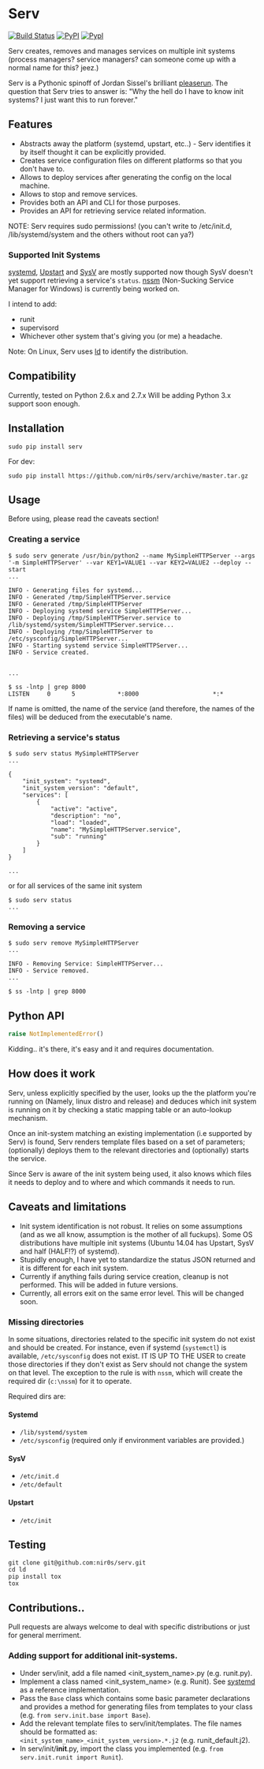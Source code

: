 Serv
====

[![Build Status](https://travis-ci.org/nir0s/serv.svg?branch=master)](https://travis-ci.org/nir0s/serv)
[![PyPI](http://img.shields.io/pypi/dm/serv.svg)](http://img.shields.io/pypi/dm/serv.svg)
[![PypI](http://img.shields.io/pypi/v/serv.svg)](http://img.shields.io/pypi/v/serv.svg)

Serv creates, removes and manages services on multiple init systems (process managers? service managers? can someone come up with a normal name for this? jeez.)

Serv is a Pythonic spinoff of Jordan Sissel's brilliant [pleaserun](http://github.com/jordansissel/pleaserun).
The question that Serv tries to answer is: "Why the hell do I have to know init systems? I just want this to run forever."

## Features

* Abstracts away the platform (systemd, upstart, etc..) - Serv identifies it by itself thought it can be explicitly provided.
* Creates service configuration files on different platforms so that you don't have to.
* Allows to deploy services after generating the config on the local machine.
* Allows to stop and remove services.
* Provides both an API and CLI for those purposes.
* Provides an API for retrieving service related information.

NOTE: Serv requires sudo permissions! (you can't write to /etc/init.d, /lib/systemd/system and the others without root can ya?)

### Supported Init Systems

[systemd](http://www.freedesktop.org/wiki/Software/systemd/), [Upstart](http://upstart.ubuntu.com/) and [SysV](https://wiki.archlinux.org/index.php/SysVinit) are mostly supported now though SysV doesn't yet support retrieving a service's `status`.
[nssm](https://nssm.cc/) (Non-Sucking Service Manager for Windows) is currently being worked on.

I intend to add:

* runit
* supervisord
* Whichever other system that's giving you (or me) a headache.

Note: On Linux, Serv uses [ld](http://github.com/nir0s/ld) to identify the distribution.

## Compatibility

Currently, tested on Python 2.6.x and 2.7.x
Will be adding Python 3.x support soon enough.

## Installation

```shell
sudo pip install serv
```

For dev:

```shell
sudo pip install https://github.com/nir0s/serv/archive/master.tar.gz
```

## Usage

Before using, please read the caveats section!

### Creating a service

```shell
$ sudo serv generate /usr/bin/python2 --name MySimpleHTTPServer --args '-m SimpleHTTPServer' --var KEY1=VALUE1 --var KEY2=VALUE2 --deploy --start
...

INFO - Generating files for systemd...
INFO - Generated /tmp/SimpleHTTPServer.service
INFO - Generated /tmp/SimpleHTTPServer
INFO - Deploying systemd service SimpleHTTPServer...
INFO - Deploying /tmp/SimpleHTTPServer.service to /lib/systemd/system/SimpleHTTPServer.service...
INFO - Deploying /tmp/SimpleHTTPServer to /etc/sysconfig/SimpleHTTPServer...
INFO - Starting systemd service SimpleHTTPServer...
INFO - Service created.


...

$ ss -lntp | grep 8000
LISTEN     0      5            *:8000                     *:*

```

If name is omitted, the name of the service (and therefore, the names of the files) will be deduced from the executable's name.

### Retrieving a service's status

```shell
$ sudo serv status MySimpleHTTPServer
...

{
    "init_system": "systemd",
    "init_system_version": "default",
    "services": [
        {
            "active": "active",
            "description": "no",
            "load": "loaded",
            "name": "MySimpleHTTPServer.service",
            "sub": "running"
        }
    ]
}

...
```

or for all services of the same init system

```shell
$ sudo serv status
...
```

### Removing a service

```shell
$ sudo serv remove MySimpleHTTPServer
...

INFO - Removing Service: SimpleHTTPServer...
INFO - Service removed.
...

$ ss -lntp | grep 8000
```


## Python API

```python
raise NotImplementedError()
```

Kidding.. it's there, it's easy and it and requires documentation.

## How does it work

Serv, unless explicitly specified by the user, looks up the the platform you're running on (Namely, linux distro and release) and deduces which init system is running on it by checking a static mapping table or an auto-lookup mechanism.

Once an init-system matching an existing implementation (i.e supported by Serv) is found, Serv renders template files based on a set of parameters; (optionally) deploys them to the relevant directories and (optionally) starts the service.

Since Serv is aware of the init system being used, it also knows which files it needs to deploy and to where and which commands it needs to run.

## Caveats and limitations

* Init system identification is not robust. It relies on some assumptions (and as we all know, assumption is the mother of all fuckups). Some OS distributions have multiple init systems (Ubuntu 14.04 has Upstart, SysV and half (HALF!?) of systemd).
* Stupidly enough, I have yet to standardize the status JSON returned and it is different for each init system.
* Currently if anything fails during service creation, cleanup is not performed. This will be added in future versions.
* Currently, all errors exit on the same error level. This will be changed soon.

### Missing directories

In some situations, directories related to the specific init system do not exist and should be created. For instance, even if systemd (`systemctl`) is available, `/etc/sysconfig` does not exist. IT IS UP TO THE USER to create those directories if they don't exist as Serv should not change the system on that level. The exception to the rule is with `nssm`, which will create the required dir (`c:\nssm`) for it to operate.

Required dirs are:

#### Systemd

* `/lib/systemd/system`
* `/etc/sysconfig` (required only if environment variables are provided.)

#### SysV

* `/etc/init.d`
* `/etc/default`

#### Upstart

* `/etc/init`

## Testing

```shell
git clone git@github.com:nir0s/serv.git
cd ld
pip install tox
tox
```

## Contributions..

Pull requests are always welcome to deal with specific distributions or just for general merriment.

### Adding support for additional init-systems.

* Under serv/init, add a file named <init_system_name>.py (e.g. runit.py).
* Implement a class named <init_system_name> (e.g. Runit). See [systemd](https://github.com/nir0s/serv/blob/master/serv/init/systemd.py) as a reference implementation.
* Pass the `Base` class which contains some basic parameter declarations and provides a method for generating files from templates to your class (e.g. `from serv.init.base import Base`).
* Add the relevant template files to serv/init/templates. The file names should be formatted as: `<init_system_name>_<init_system_version>.*.j2` (e.g. runit_default.j2).
* In serv/init/__init__.py, import the class you implemented (e.g. `from serv.init.runit import Runit`).
